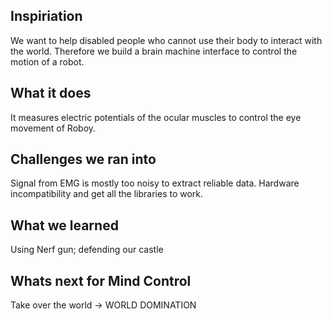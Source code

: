 ## Inspiriation

We want to help disabled people who cannot use their body to interact with the world. Therefore we build a brain machine interface to control the motion of a robot. 

## What it does 

It measures electric potentials of the ocular muscles to control the eye movement of Roboy. 

## Challenges we ran into 

Signal from EMG is mostly too noisy to extract reliable data. Hardware incompatibility and get all the libraries to work.

## What we learned

Using Nerf gun; defending our castle

## Whats next for Mind Control

Take over the world -> WORLD DOMINATION

